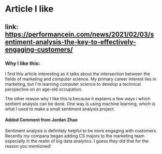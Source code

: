 # Article I like

## link: https://performancein.com/news/2021/02/03/sentiment-analysis-the-key-to-effectively-engaging-customers/

### Why I like this:

I find this article interesting as it talks about the intersection between the fields of marketing and computer science. My primary career interest lies in marketing, but I'm learning computer science to develop a technical perspective on an age-old occupation.

The other reason why I like this is because it explains a few ways i which sentient analysis can be done. One way is using machine learning, which is what I used to make a small sentiment analysis project.

#### Added Comment from Jordan Zhao

Sentiment analysis is definitely helpful to be more engaging with customers. Recently my company began adding CS majors to the marketing team especially in the realm of big data analytics. I guess they did that for the reason you mentioned!
